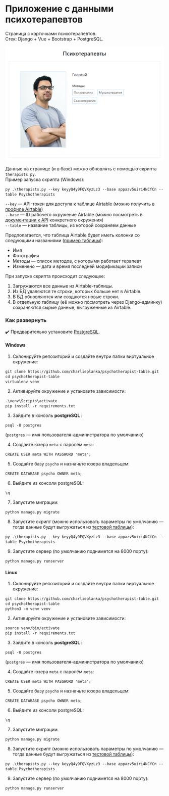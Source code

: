 # Приложение с данными психотерапевтов

Страница с карточками психотерапевтов.  
Стек: Django + Vue + Bootstrap + PostgreSQL.

![Cover](cover.png)
  
Данные на странице (и в базе) можно обновлять с помощью скрипта `therapists.py`.  
Пример запуска скрипта (Windows):
```
py .\therapists.py --key keyyQ4y9FQVXyzLz3 --base appazv5uiri4NCfCn --table Psychotherapists
```
`--key` — API-токен для доступа к таблице Airtable (можно получить в [профиле Airtable](https://airtable.com/account))  
`--base` — ID рабочего окружение Airtable (можно посмотреть в [документации к API](https://airtable.com/api) конкретного окружения)  
`--table` — название таблицы, из которой сохраняем данные  
  
Предполагается, что таблица Airtable будет иметь колонки со следующими названиями ([пример таблицы](https://airtable.com/tbl3Le5kAVZOUKtZr/viw0SdXxT1MNPlOXl?blocks=hide)):
* Имя
* Фотография
* Методы — список методов, с которыми работает терапевт
* Изменено — дата и время последней модификации записи  

  
При запуске скрипта происходит следующее:
1. Загружаются все данные из Airtable-таблицы.
2. Из БД удаляются те строки, которых больше нет в Airtable.
3. В БД обновляются или создаются новые строки.
4. В отдельную таблицу (её можно посмотреть через Django-админку) сохраняются сырые данные, выгруженные из Airtable.

### Как развернуть 

✔️ Предварительно установите [PostgreSQL](https://www.postgresql.org/).

#### Windows
1. Склонируйте репозиторий и создайте внутри папки виртуальное окружение:
```
git clone https://github.com/charlieplanka/psychotherapist-table.git
cd psychotherapist-table
virtualenv venv
```

2. Активируйте окружение и установите зависимости:
```
.\venv\Scripts\activate
pip install -r requirements.txt
```

3. Зайдите в консоль **postgreSQL** :
```
psql -U postgres
```
(`postgres` — имя пользователя-администратора по умолчанию)

4. Cоздайте юзера `meta` с паролём `meta`:
```
CREATE USER meta WITH PASSWORD 'meta';
```

5. Cоздайте базу `psycho` и назначьте юзера владельцем:
```
CREATE DATABASE psycho OWNER meta;
```

6. Выйдите из консоли postgreSQL:
```
\q
```

7. Запустите миграции:
```
python manage.py migrate
```

8. Запустите скрипт (можно использовать параметры по умолчанию — тогда данные будут выгружаться из [тестовой таблицы](https://airtable.com/tbl3Le5kAVZOUKtZr/viw0SdXxT1MNPlOXl?blocks=hide)):
```
py .\therapists.py --key keyyQ4y9FQVXyzLz3 --base appazv5uiri4NCfCn --table Psychotherapists
```

9. Запустите сервер (по умолчанию поднимется на 8000 порту):
```
python manage.py runserver
```

#### Linux
1. Склонируйте репозиторий и создайте внутри папки виртуальное окружение:
```
git clone https://github.com/charlieplanka/psychotherapist-table.git
cd psychotherapist-table
python3 -m venv venv
```

2. Активируйте окружение и установите зависимости:
```
source venv/bin/activate
pip install -r requirements.txt
```

3. Зайдите в консоль **postgreSQL** :
```
psql -U postgres
```
(`postgres` — имя пользователя-администратора по умолчанию)

4. Cоздайте юзера `meta` с паролём `meta`:
```
CREATE USER meta WITH PASSWORD 'meta';
```

5. Cоздайте базу `psycho` и назначьте юзера владельцем:
```
CREATE DATABASE psycho OWNER meta;
```

6. Выйдите из консоли postgreSQL:
```
\q
```

7. Запустите миграции:
```
python manage.py migrate
```

8. Запустите скрипт (можно использовать параметры по умолчанию — тогда данные будут выгружаться из [тестовой таблицы](https://airtable.com/tbl3Le5kAVZOUKtZr/viw0SdXxT1MNPlOXl?blocks=hide)):
```
py .\therapists.py --key keyyQ4y9FQVXyzLz3 --base appazv5uiri4NCfCn --table Psychotherapists
```

9. Запустите сервер (по умолчанию поднимется на 8000 порту):
```
python manage.py runserver
```
